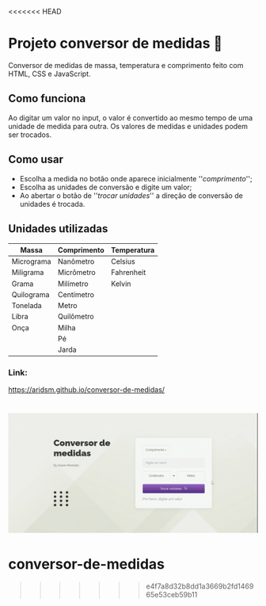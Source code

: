 <<<<<<< HEAD
# Projeto conversor de medidas 📏

Conversor de medidas de massa, temperatura e comprimento feito com HTML, CSS e JavaScript. 

## Como funciona
Ao digitar um valor no input, o valor é convertido ao mesmo tempo de uma unidade de medida para outra. Os valores de medidas e unidades podem ser trocados.

## Como usar
- Escolha a medida no botão onde aparece inicialmente ''*comprimento*'';
- Escolha as unidades de conversão e digite um valor;
- Ao abertar o botão de ''*trocar unidades*'' a direção de conversão de unidades é trocada.

## Unidades utilizadas

| Massa | Comprimento | Temperatura |
|-|-|-|
|Micrograma|Nanômetro|Celsius|
|Miligrama|Micrômetro|Fahrenheit|
|Grama|Milímetro|Kelvin|
|Quilograma|Centímetro||
|Tonelada|Metro||
|Libra|Quilômetro||
|Onça|Milha||
||Pé||
||Jarda||

### Link:

https://aridsm.github.io/conversor-de-medidas/

![gif página inicial](https://github.com/aridsm/conversor-de-medidas/blob/main/page_conversor.gif)
=======
# conversor-de-medidas
>>>>>>> e4f7a8d32b8dd1a3669b2fd146965e53ceb59b11
